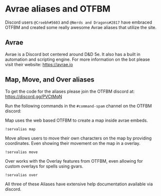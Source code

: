 # Avrae aliases and OTFBM

Discord users `@Croebh#5603` and `@Nerds and Dragons#2817` have embraced OTFBM and created some really awesome Avrae aliases that utilize the site.

## Avrae

Avrae is a Discord bot centered around D&D 5e.  It also has a built in automation and scripting engine.  For more information on the bot please visit their website: https://avrae.io

## Map, Move, and Over aliases

To get the code for the aliases please join the OTFBM discord at: https://discord.gg/PVCtMqN

Run the following commands in the `#command-spam` channel on the OTFBM discord:


Map uses the web based OTFBM to create a map inside avrae embeds.
```
!servalias map
```
Move allows users to move their own characters on the map by providing coordinates.  Even showing their movement on the map in a overlay.
```
!servalias move
```
Over works with the Overlay features from OTFBM, even allowing for custom overlays for spells using gvars.
```
!servalias over
```

All three of these Aliases have extensive help documentation available via discord.  
